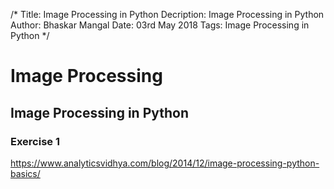 /*
Title: Image Processing in Python
Decription: Image Processing in Python
Author: Bhaskar Mangal
Date: 03rd May 2018
Tags: Image Processing in Python
*/

# Image Processing

## Image Processing in Python

### Exercise 1
https://www.analyticsvidhya.com/blog/2014/12/image-processing-python-basics/
